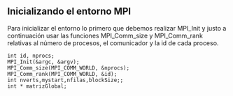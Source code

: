 ## Inicializando el entorno MPI
Para inicializar el entorno lo primero que debemos realizar MPI_Init y justo a continuación usar las funciones MPI_Comm_size y MPI_Comm_rank relativas al número de procesos, el comunicador y la id de cada proceso.

	int id, nprocs;
	MPI_Init(&argc, &argv);
	MPI_Comm_size(MPI_COMM_WORLD, &nprocs);
	MPI_Comm_rank(MPI_COMM_WORLD, &id);
	int nverts,mystart,nfilas,blockSize;;
	int * matrizGlobal;